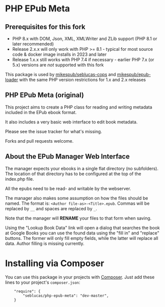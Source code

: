 PHP EPub Meta
=============

## Prerequisites for this fork

- PHP 8.x with DOM, Json, XML, XMLWriter and ZLib support (PHP 8.1 or later recommended)
- Release 2.x.x will only work with PHP >= 8.1 - typical for most source code & docker image installs in 2023 and later
- Release 1.x.x still works with PHP 7.4 if necessary - earlier PHP 7.x (or 5.x) versions are *not* supported with this fork

This package is used by [mikespub/seblucas-cops](https://packagist.org/packages/mikespub/seblucas-cops) and [mikespub/epub-loader](https://packagist.org/packages/mikespub/epub-loader) with the same PHP version restrictions for 1.x and 2.x releases

## PHP EPub Meta (original)

This project aims to create a PHP class for reading and writing metadata
included in the EPub ebook format.

It also includes a very basic web interface to edit book metadata.

Please see the issue tracker for what's missing.

Forks and pull requests welcome.


About the EPub Manager Web Interface
------------------------------------

The manager expects your ebooks in a single flat directory (no subfolders). The
location of that directory has to be configured at the top of the index.php file.

All the epubs need to be read- and writable by the webserver.

The manager also makes some assumption on how the files should be named. The
format is: `<Author file-as>-<Title>.epub`. Commas will be replaced by `__` and
spaces are replaced by `_`.

Note that the manager will **RENAME** your files to that form when saving.

Using the "Lookup Book Data" link will open a dialog that searches the book at
Google Books you can use the found data using the "fill in" and "replace"
buttons. The former will only fill empty fields, while the latter will replace
all data. Author filling is missing currently.


Installing via Composer
=======================

You can use this package in your projects with [Composer](https://getcomposer.org/). Just
add these lines to your project's `composer.json`:

```
    "require": {
        "seblucas/php-epub-meta": "dev-master",
    }
```
